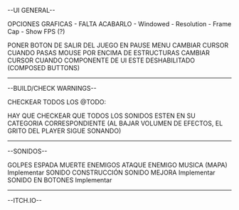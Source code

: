 --UI GENERAL--

OPCIONES GRAFICAS - FALTA ACABARLO
    - Windowed
    - Resolution
    - Frame Cap
    - Show FPS (?)

PONER BOTON DE SALIR DEL JUEGO EN PAUSE MENU
CAMBIAR CURSOR CUANDO PASAS MOUSE POR ENCIMA DE ESTRUCTURAS
CAMBIAR CURSOR CUANDO COMPONENTE DE UI ESTE DESHABILITADO (COMPOSED BUTTONS)

-------------------------------------------------------------------------------------------------
--BUILD/CHECK WARNINGS--

CHECKEAR TODOS LOS @TODO:

HAY QUE CHECKEAR QUE TODOS LOS SONIDOS ESTEN EN SU CATEGORIA CORRESPONDIENTE (AL BAJAR VOLUMEN DE EFECTOS, EL GRITO DEL PLAYER SIGUE SONANDO)

--------------------------------------------------------------------------------------------------
--SONIDOS--

GOLPES ESPADA
MUERTE ENEMIGOS
ATAQUE ENEMIGO
MUSICA (MAPA) Implementar
SONIDO CONSTRUCCIÓN
SONIDO MEJORA Implementar
SONIDO EN BOTONES Implementar

---------------------------------------------------------------------------------------------------
--ITCH.IO--

